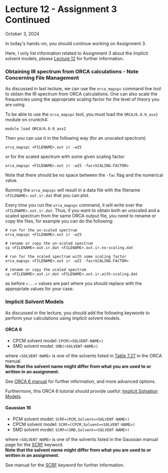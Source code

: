 # Lecture 12 - Assignment 3 Continued 

October 3, 2024 

In today's hands-on, you should continue working on Assignment 3. 

Here, I only list information related to Assignment 3 about the implicit solvent models, please [Lecture 12](https://github.com/valsson-group/UNT-Chem5660-Fall2024/tree/main/Lectures-HandsOn/Lecture-12_October-1-2024) for further information. 

### Obtaining IR spectrum from ORCA calculations - Note Concerning File Management 

As discussed in last lecture, we can use the `orca_mapspc` command line tool to obtain the IR spectrum from ORCA calculations. One can also scale the frequencies using the appropriate scaling factor for the  level of theory you are using. 

To be able to use the `orca_mapspc` tool, you must load the `ORCA/6.0.0_avx2` module on cruntch4:
```
module load ORCA/6.0.0_avx2
```
Then you can use it in the following way (for an unscaled spectrum)
```
orca_mapspc <FILENAME>.out ir -w25
```
or for the scaled spectrum with some given scaling factor
```
orca_mapspc <FILENAME>.out ir -w25 -fac<SCALING-FACTOR>
```
Note that there should be no space between the `-fac` flag and the numerical value.

Running the `orca_mapspc` will result in a data file with the filename `<FILENAME>.out.ir.dat` that you can plot. 

Every time you run the `orca_mapspc` command, it will write over the `<FILENAME>.out.ir.dat`. Thus, if you want to obtain both an unscaled and a scaled spectrum from the same ORCA output file, you need to rename or copy the files, for example you can do the following:

```
# run for the un-scaled spectrum
orca_mapspc <FILENAME>.out ir -w25

# rename or copy the un-scaled spectrum
cp <FILENAME>.out.ir.dat <FILENAME>.out.ir.no-scaling.dat

# run for the scaled spectrum with some scaling factor 
orca_mapspc <FILENAME>.out ir -w25 -fac<SCALING-FACTOR>

# rename or copy the ucaled spectrum
cp <FILENAME>.out.ir.dat <FILENAME>.out.ir.with-scaling.dat
```
as before `<...>` values are part where you should replace with the appropriate values for your case. 

### Implicit Solvent Models

As discussed in the lecture, you should add the following keywords to perform your calculations using implicit solvent models.

#### ORCA 6 

- CPCM solvent model: `CPCM(<SOLVENT-NAME>)`
- SMD solvent model: `SMD(<SOLVENT-NAME>)`     

where `<SOLVENT-NAME>` is one of the solvents listed in [Table 7.27](https://www.faccts.de/docs/orca/6.0/manual/contents/detailed/solvationmodels.html#table-list-solvents) in the ORCA manual.   
**Note that the solvent name might differ from what you are used to or written in an assignment.**

See [ORCA 6 manual](https://www.faccts.de/docs/orca/6.0/manual/contents/detailed/solvationmodels.html) for further information, and more advanced options. 

Furthermore, this ORCA 6 tutorial should provide useful: [Implicit Solvation Models](https://www.faccts.de/docs/orca/6.0/tutorials/prop/cpcm.html).

#### Gaussian 16

- PCM solvent model: `SCRF=(PCM,Solvent=<SOLVENT-NAME>)`
- CPCM solvent model: `SCRF=(CPCM,Solvent=<SOLVENT-NAME>)`
- SMD solvent model: `SCRF=(SMD,Solvent=<SOLVENT-NAME>)`

where `<SOLVENT-NAME>` is one of the solvents listed in the Gaussian manual page for the [SCRF](https://gaussian.com/scrf/) keyword.   
**Note that the solvent name might differ from what you are used to or written in an assignment.**

See manual for the [SCRF](https://gaussian.com/scrf/) keyword for further information. 









